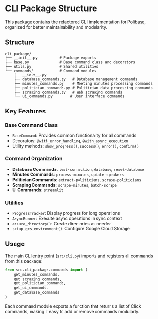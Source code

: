 # CLI Package Structure

This package contains the refactored CLI implementation for Polibase, organized for better maintainability and modularity.

## Structure

```
cli_package/
├── __init__.py          # Package exports
├── base.py              # Base command class and decorators
├── utils.py             # Shared utilities
└── commands/            # Command modules
    ├── __init__.py
    ├── database_commands.py   # Database management commands
    ├── minutes_commands.py    # Meeting minutes processing commands
    ├── politician_commands.py # Politician data processing commands
    ├── scraping_commands.py   # Web scraping commands
    └── ui_commands.py        # User interface commands
```

## Key Features

### Base Command Class
- `BaseCommand`: Provides common functionality for all commands
- Decorators: `@with_error_handling`, `@with_async_execution`
- Utility methods: `show_progress()`, `success()`, `error()`, `confirm()`

### Command Organization
- **Database Commands**: `test-connection`, `database`, `reset-database`
- **Minutes Commands**: `process-minutes`, `update-speakers`
- **Politician Commands**: `extract-politicians`, `scrape-politicians`
- **Scraping Commands**: `scrape-minutes`, `batch-scrape`
- **UI Commands**: `streamlit`

### Utilities
- `ProgressTracker`: Display progress for long operations
- `AsyncRunner`: Execute async operations in sync context
- `ensure_directory()`: Create directories as needed
- `setup_gcs_environment()`: Configure Google Cloud Storage

## Usage

The main CLI entry point (`src/cli.py`) imports and registers all commands from this package:

```python
from src.cli_package.commands import (
    get_minutes_commands,
    get_scraping_commands,
    get_politician_commands,
    get_ui_commands,
    get_database_commands
)
```

Each command module exports a function that returns a list of Click commands, making it easy to add or remove commands modularly.